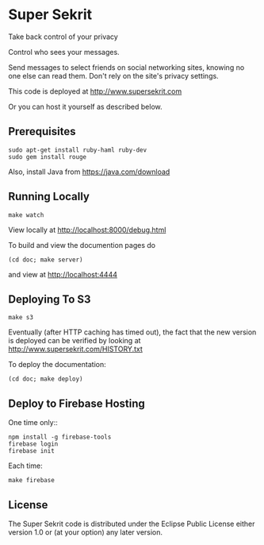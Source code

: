 Super Sekrit
============

Take back control of your privacy

Control who sees your messages.

Send messages to select friends on social networking sites, knowing no
one else can read them. Don't rely on the site's privacy settings.

This code is deployed at <http://www.supersekrit.com>

Or you can host it yourself as described below.


Prerequisites
-------------

    sudo apt-get install ruby-haml ruby-dev
    sudo gem install rouge

Also, install Java from <https://java.com/download>


Running Locally
---------------


    make watch


View locally at <http://localhost:8000/debug.html>

To build and view the documention pages do

    (cd doc; make server)

and view at <http://localhost:4444>

Deploying To S3
---------------

    make s3

Eventually (after HTTP caching has timed out), the fact that the new
version is deployed can be verified by looking at
<http://www.supersekrit.com/HISTORY.txt>

To deploy the documentation:

    (cd doc; make deploy)

Deploy to Firebase Hosting
--------------------------

One time only::

    npm install -g firebase-tools
    firebase login
    firebase init


Each time:

    make firebase

License
-------

The Super Sekrit code is distributed under the Eclipse Public License
either version 1.0 or (at your option) any later version.
